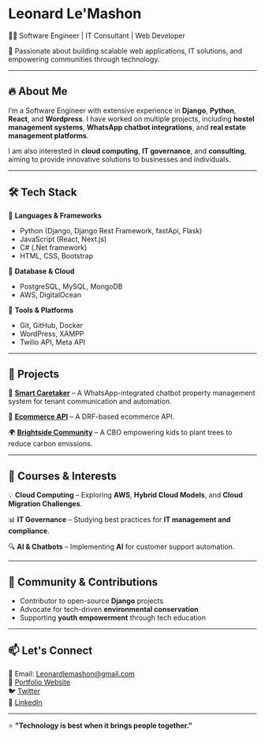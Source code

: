 # Leonard Le'Mashon  

👨‍💻 Software Engineer | IT Consultant | Web Developer  

🚀 Passionate about building scalable web applications, IT solutions, and empowering communities through technology.  

---

## 🔥 About Me  

I’m a Software Engineer with extensive experience in **Django**, **Python**, **React**, and **Wordpress**. I have worked on multiple projects, including **hostel management systems**, **WhatsApp chatbot integrations**, and **real estate management platforms**.  

I am also interested in **cloud computing**, **IT governance**, and **consulting**, aiming to provide innovative solutions to businesses and individuals.  

---

## 🛠️ Tech Stack  

🔹 **Languages & Frameworks**  
- Python (Django, Django Rest Framework, fastApi, Flask)  
- JavaScript (React, Next.js)  
- C# (.Net framework)
- HTML, CSS, Bootstrap  

🔹 **Database & Cloud**  
- PostgreSQL, MySQL, MongoDB
- AWS, DigitalOcean  

🔹 **Tools & Platforms**  
- Git, GitHub, Docker  
- WordPress, XAMPP  
- Twilio API, Meta API  

---

## 📌 Projects  

🚀 **[Smart Caretaker](#)** – A WhatsApp-integrated chatbot property management system for tenant communication and automation.  

🏡 **[Ecommerce API](#)** – A DRF-based ecommerce API.  

🌍 **[Brightside Community](https://brightsidecommunity.org/)** – A CBO empowering kids to plant trees to reduce carbon emissions.  

---

## 📖 Courses & Interests  

💡 **Cloud Computing** – Exploring **AWS**, **Hybrid Cloud Models**, and **Cloud Migration Challenges**.  

📊 **IT Governance** – Studying best practices for **IT management and compliance**.  

🔍 **AI & Chatbots** – Implementing **AI** for customer support automation.  

---

## 🌱 Community & Contributions  

- Contributor to open-source **Django** projects  
- Advocate for tech-driven **environmental conservation**  
- Supporting **youth empowerment** through tech education  

---

## 📫 Let's Connect  

📩 Email: Leonardlemashon@gmail.com  
🔗 [Portfolio Website](#)  
🐦 [Twitter](@Mashon8945)  
💼 [LinkedIn](https://www.linkedin.com/in/leonard-lemashon-283843201/)  

---

⭐ **"Technology is best when it brings people together."**  
